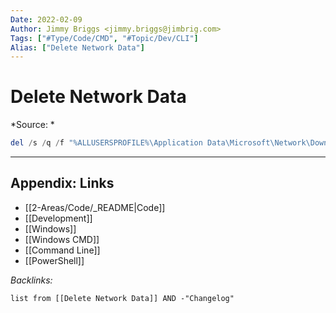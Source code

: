 ```yaml
---
Date: 2022-02-09
Author: Jimmy Briggs <jimmy.briggs@jimbrig.com>
Tags: ["#Type/Code/CMD", "#Topic/Dev/CLI"]
Alias: ["Delete Network Data"]
---
```


# Delete Network Data

*Source: *

```powershell
del /s /q /f "%ALLUSERSPROFILE%\Application Data\Microsoft\Network\Downloader\qmgr*.dat"
```

***

## Appendix: Links

- [[2-Areas/Code/_README|Code]]
- [[Development]]
- [[Windows]]
- [[Windows CMD]]
- [[Command Line]]
- [[PowerShell]]

*Backlinks:*

```dataview
list from [[Delete Network Data]] AND -"Changelog"
```
